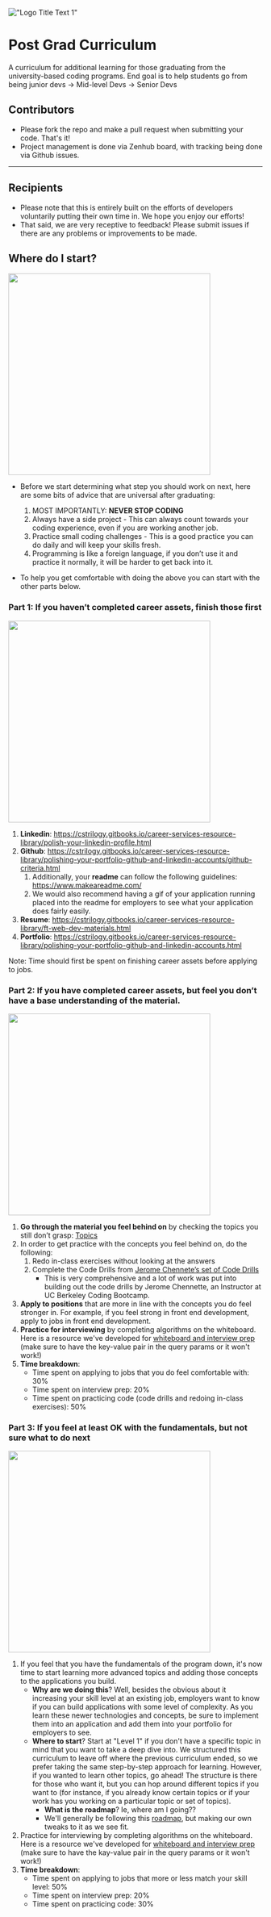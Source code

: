 !["Logo Title Text 1"](http://i.imgur.com/LW0DeGQ.png)

# Post Grad Curriculum
A curriculum for additional learning for those graduating from the university-based coding programs. End goal is to help students go from being junior devs -> Mid-level Devs -> Senior Devs

## Contributors
- Please fork the repo and make a pull request when submitting your code. That's it!
- Project management is done via Zenhub board, with tracking being done via Github issues.

------------------------------------------------------------------------------

## Recipients
- Please note that this is entirely built on the efforts of developers voluntarily putting their own time in. We hope you enjoy our efforts!
- That said, we are very receptive to feedback! Please submit issues if there are any problems or improvements to be made. 

## Where do I start?
  <img width="400" src="https://media.giphy.com/media/QJvwBSGaoc4eI/giphy.gif">

  - Before we start determining what step you should work on next, here are some bits of advice that are universal after graduating: 

	1. MOST IMPORTANTLY: **NEVER STOP CODING**
	2. Always have a side project - This can always count towards your coding experience, even if you are working another job.
	3. Practice small coding challenges - This is a good practice you can do daily and will keep your skills fresh.
	4. Programming is like a foreign language, if you don’t use it and practice it normally, it will be harder to get back into it.
   
  - To help you get comfortable with doing the above you can start with the other parts below.

### Part 1: If you haven’t completed career assets, finish those first
  <img width="400" src="https://media.giphy.com/media/GpvGNDIruGFQk/giphy.gif">

  1. **Linkedin**: https://cstrilogy.gitbooks.io/career-services-resource-library/polish-your-linkedin-profile.html 
  2. **Github**: https://cstrilogy.gitbooks.io/career-services-resource-library/polishing-your-portfolio-github-and-linkedin-accounts/github-criteria.html
     1. Additionally, your **readme** can follow the following guidelines: https://www.makeareadme.com/ 
     2. We would also recommend having a gif of your application running placed into the readme for employers to see what your application does fairly easily. 
  3. **Resume**: https://cstrilogy.gitbooks.io/career-services-resource-library/ft-web-dev-materials.html 
  4. **Portfolio**: https://cstrilogy.gitbooks.io/career-services-resource-library/polishing-your-portfolio-github-and-linkedin-accounts.html 

Note: Time should first be spent on finishing career assets before applying to jobs.

### Part 2: If you have completed career assets, but feel you don’t have a base understanding of the material.
  <img width="400" src="https://media.giphy.com/media/IPbS5R4fSUl5S/giphy.gif">

  1. **Go through the material you feel behind on** by checking the topics you still don’t grasp: [Topics](https://drive.google.com/file/d/0BzZc9xnaQ0vqcWVEd3hPcHRhQTg/view?usp=sharing)
  2. In order to get practice with the concepts you feel behind on, do the following:
     1. Redo in-class exercises without looking at the answers
     2. Complete the Code Drills from [Jerome Chennete’s set of Code Drills](https://github.com/jeromechenette/coding-bootcamp-post-bootcamp#post-coding-boot-camp)
        - This is very comprehensive and a lot of work was put into building out the code drills by Jerome Chennette, an Instructor at UC Berkeley Coding Bootcamp.
  3. **Apply to positions** that are more in line with the concepts you do feel stronger in. For example, if you feel strong in front end development, apply to jobs in front end development.
  4. **Practice for interviewing** by completing algorithms on the whiteboard. Here is a resource we've developed for [whiteboard and interview prep](gitbook.com/read/book/the-coding-bootcamp/pre-work-book?key=CodingRocksAJ16) (make sure to have the key-value pair in the query params or it won't work!)
  5. **Time breakdown**:
     - Time spent on applying to jobs that you do feel comfortable with: 30%
     - Time spent on interview prep: 20%
     - Time spent on practicing code (code drills and redoing in-class exercises): 50%

### Part 3: If you feel at least OK with the fundamentals, but not sure what to do next
  <img width="400" src="https://media.giphy.com/media/fhAwk4DnqNgw8/giphy.gif">

   1. If you feel that you have the fundamentals of the program down, it's now time to start learning more advanced topics and adding those concepts to the applications you build. 
      - **Why are we doing this**? Well, besides the obvious about it increasing your skill level at an existing job, employers want to know if you can build applications with some level of complexity. As you learn these newer technologies and concepts, be sure to implement them into an application and add them into your portfolio for employers to see.
      - **Where to start**? Start at "Level 1" if you don't have a specific topic in mind that you want to take a deep dive into. We structured this curriculum to leave off where the previous curriculum ended, so we prefer taking the same step-by-step approach for learning. However, if you wanted to learn other topics, go ahead! The structure is there for those who want it, but you can hop around different topics if you want to (for instance, if you already know certain topics or if your work has you working on a particular topic or set of topics).
	    - **What is the roadmap**? Ie, where am I going??
         - We'll generally be following this [roadmap](https://github.com/kamranahmedse/developer-roadmap), but making our own tweaks to it as we see fit. 
   2. Practice for interviewing by completing algorithms on the whiteboard. Here is a resource we've developed for [whiteboard and interview prep](gitbook.com/read/book/the-coding-bootcamp/pre-work-book?key=CodingRocksAJ16) (make sure to have the kay-value pair in the query params or it won't work!)
   3. **Time breakdown**:
      - Time spent on applying to jobs that more or less match your skill level: 50%
      - Time spent on interview prep: 20%
      - Time spent on practicing code: 30%